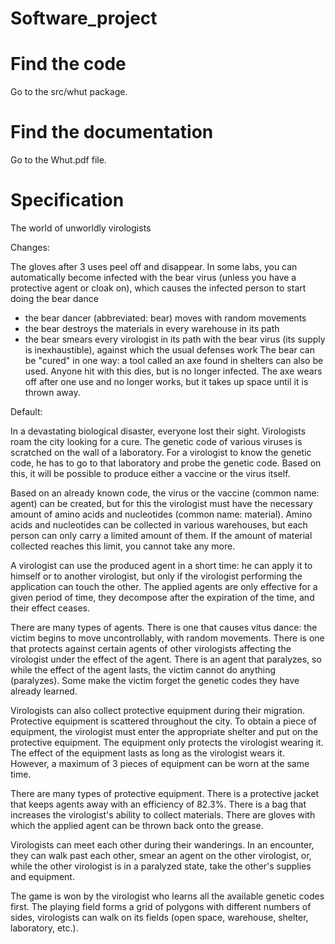 # Software_project

# Find the code
  Go to the src/whut package.
  
# Find the documentation
  Go to the Whut.pdf file.
  
# Specification

The world of unworldly virologists

Changes:

The gloves after 3 uses peel off and disappear.
In some labs, you can automatically become infected with the bear virus (unless you have a protective agent or cloak on), which causes the infected person to start doing the bear dance
 - the bear dancer (abbreviated: bear) moves with random movements
 - the bear destroys the materials in every warehouse in its path
 - the bear smears every virologist in its path with the bear virus (its supply is inexhaustible), against which the usual defenses work
The bear can be "cured" in one way: a tool called an axe found in shelters can also be used. Anyone hit with this dies, but is no longer infected. The axe wears off after one use and no longer works, but it takes up space until it is thrown away.

Default: 

In a devastating biological disaster, everyone lost their sight. Virologists roam the city looking for a cure.
The genetic code of various viruses is scratched on the wall of a laboratory. For a virologist to know the genetic code, he has to go to that laboratory and probe the genetic code. Based on this, it will be possible to produce either a vaccine or the virus itself.

Based on an already known code, the virus or the vaccine (common name: agent) can be created, but for this the virologist must have the necessary amount of amino acids and nucleotides (common name: material). Amino acids and nucleotides can be collected in various warehouses, but each person can only carry a limited amount of them. If the amount of material collected reaches this limit, you cannot take any more.

A virologist can use the produced agent in a short time: he can apply it to himself or to another virologist, but only if the virologist performing the application can touch the other. The applied agents are only effective for a given period of time, they decompose after the expiration of the time, and their effect ceases.

There are many types of agents. There is one that causes vitus dance: the victim begins to move uncontrollably, with random movements. There is one that protects against certain agents of other virologists affecting the virologist under the effect of the agent. There is an agent that paralyzes, so while the effect of the agent lasts, the victim cannot do anything (paralyzes). Some make the victim forget the genetic codes they have already learned.

Virologists can also collect protective equipment during their migration. Protective equipment is scattered throughout the city. To obtain a piece of equipment, the virologist must enter the appropriate shelter and put on the protective equipment. The equipment only protects the virologist wearing it. The effect of the equipment lasts as long as the virologist wears it. However, a maximum of 3 pieces of equipment can be worn at the same time.

There are many types of protective equipment. There is a protective jacket that keeps agents away with an efficiency of 82.3%. There is a bag that increases the virologist's ability to collect materials. There are gloves with which the applied agent can be thrown back onto the grease.

Virologists can meet each other during their wanderings. In an encounter, they can walk past each other, smear an agent on the other virologist, or, while the other virologist is in a paralyzed state, take the other's supplies and equipment.

The game is won by the virologist who learns all the available genetic codes first. The playing field forms a grid of polygons with different numbers of sides, virologists can walk on its fields (open space, warehouse, shelter, laboratory, etc.).
